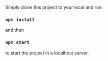 Simply clone this project to your local and run:

### `npm install` 

and then 

### `npm start`

to start the project in a localhost server.
